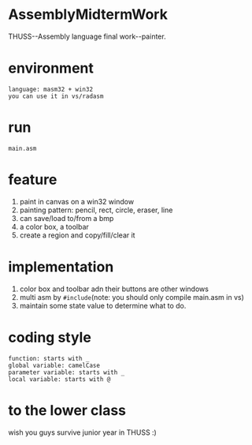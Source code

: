 # AssemblyMidtermWork
THUSS--Assembly language final work--painter.
# environment
```
language: masm32 + win32
you can use it in vs/radasm
```
# run
```
main.asm
```
# feature
1. paint in canvas on a win32 window
2. painting pattern: pencil, rect, circle, eraser, line
3. can save/load to/from a bmp
4. a color box, a toolbar
5. create a region and copy/fill/clear it
# implementation
1. color box and toolbar adn their buttons are other windows
2. multi asm by `#include`(note: you should only compile main.asm in vs)
3. maintain some state value to determine what to do. 
# coding style 
```
function: starts with _
global variable: camelCase
parameter variable: starts with _
local variable: starts with @
```
# to the lower class
wish you guys survive junior year in THUSS :)
